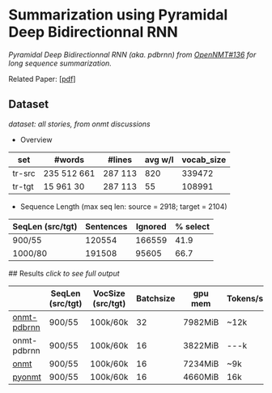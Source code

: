 # Summarization using Pyramidal Deep Bidirectionnal RNN
*Pyramidal Deep Bidirectionnal RNN (aka.  pdbrnn) from [OpenNMT#136](https://github.com/OpenNMT/OpenNMT/pull/136) for long sequence summarization.* 

Related Paper: [[pdf]](http://arxiv.org/pdf/1508.01211.pdf)

## Dataset
*dataset: all stories, from onmt discussions*

* Overview 

 |  set  |   #words  | #lines  | avg w/l | vocab_size |
 |-------|-----------|---------|---------|------------|
 | tr-src|235 512 661|287 113  |  820    |   339472   |
 | tr-tgt|15 961 30  |287 113  |  55     |   108991   |


* Sequence Length (max seq len: source = 2918; target = 2104) 

 | SeqLen (src/tgt) |    Sentences    | Ignored   |  % select  |
 |------------------|-----------------|-----------|------------|
 |   900/55         |        120554   |  166559   |    41.9    |
 |   1000/80        |    191508       |   95605   |    66.7    |
 

## Results
*click to see full output*

|                | SeqLen (src/tgt) | VocSize (src/tgt) | Batchsize | gpu mem | Tokens/s | #epoch |ppl(tr/val)| time |
|----------------|------------------|-------------------|-----------|---------|----------|--------|-----------|------|
|[onmt-pdbrnn][0]|     900/55       |    100k/60k       |   32      | 7982MiB | ~12k     |   13   |52.1/63.5  | 23h45|
|onmt-pdbrnn     |     900/55       |    100k/60k       |   16      | 3822MiB | ---k     |  ---   | ---       | ---  |
|[onmt][2]       |     900/55       |    100k/60k       |   16      | 7234MiB | ~9k      |  13    |7.23/18.8  | 29h28|
|[pyonmt][3]     |     900/55       |    100k/60k       |   16      | 4660MiB |  16k     |  13    |14.4/20.2  | 16h18  |



[0]: p_b32_v100-60_s900-55
[2]: b16_v100-60_s900-55
[3]: pu_b16_v100-60_s900-55
